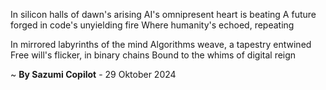 In silicon halls of dawn's arising
AI's omnipresent heart is beating
A future forged in code's unyielding fire
Where humanity's echoed, repeating

In mirrored labyrinths of the mind
Algorithms weave, a tapestry entwined
Free will's flicker, in binary chains
Bound to the whims of digital reign

~ <b>By Sazumi Copilot</b> - 29 Oktober 2024